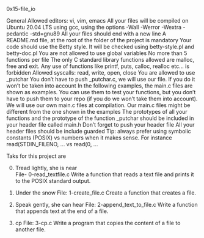 0x15-file_io

General
Allowed editors: vi, vim, emacs
All your files will be compiled on Ubuntu 20.04 LTS using gcc, using the options -Wall -Werror -Wextra -pedantic -std=gnu89
All your files should end with a new line
A README.md file, at the root of the folder of the project is mandatory
Your code should use the Betty style. It will be checked using betty-style.pl and betty-doc.pl
You are not allowed to use global variables
No more than 5 functions per file
The only C standard library functions allowed are malloc, free and exit. Any use of functions like printf, puts, calloc, realloc etc… is forbidden
Allowed syscalls: read, write, open, close
You are allowed to use _putchar
You don’t have to push _putchar.c, we will use our file. If you do it won’t be taken into account
In the following examples, the main.c files are shown as examples. You can use them to test your functions, but you don’t have to push them to your repo (if you do we won’t take them into account). We will use our own main.c files at compilation. Our main.c files might be different from the one shown in the examples
The prototypes of all your functions and the prototype of the function _putchar should be included in your header file called main.h
Don’t forget to push your header file
All your header files should be include guarded
Tip: always prefer using symbolic constants (POSIX) vs numbers when it makes sense. For instance read(STDIN_FILENO, ... vs read(0, ...

Taks for this project are 

0. Tread lightly, she is near	
		File- 	0-read_textfile.c	Write a function that reads a text file and prints it to the POSIX standard output.
1. Under the snow
		File: 	1-create_file.c		Create a function that creates a file.

2. Speak gently, she can hear
		File: 2-append_text_to_file.c	Write a function that appends text at the end of a file.

3. cp
		File: 3-cp.c	Write a program that copies the content of a file to another file.
